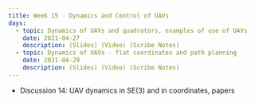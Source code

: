 ```yaml
---
title: Week 15 - Dynamics and Control of UAVs
days:
  - topic: Dynamics of UAVs and quadrotors, examples of use of UAVs
    date: 2021-04-27
    description: (Slides) (Video) (Scribe Notes)
  - topic: Dynamics of UAVs - flat coordinates and path planning  
    date: 2021-04-29
    description: (Slides) (Video) (Scribe Notes)
---
```


- Discussion 14: UAV dynamics in SE(3) and in coordinates, papers
